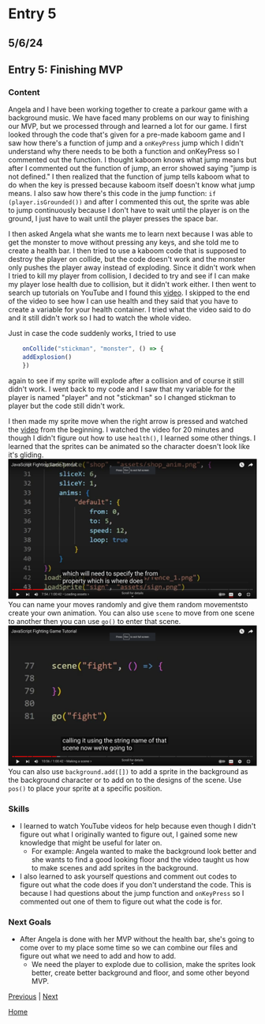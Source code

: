 # Entry 5
## 5/6/24
## Entry 5: Finishing MVP

### Content

Angela and I have been working together to create a parkour game with a background music. We have faced many problems on our way to finishing our MVP, but we processed through and learned a lot for our game. I first looked through the code that's given for a pre-made kaboom game and I saw how there's a function of jump and a `onKeyPress` jump which I didn't understand why there needs to be both a function and onKeyPress so I commented out the function. I thought kaboom knows what jump means but after I commented out the function of jump, an error showed saying "jump is not defined." I then realized that the function of jump tells kaboom what to do when the key is pressed because kaboom itself doesn't know what jump means. I also saw how there's this code in the jump function: `if (player.isGrounded())` and after I commented this out, the sprite was able to jump continuously because I don't have to wait until the player is on the ground, I just have to wait until the player presses the space bar.

I then asked Angela what she wants me to learn next because I was able to get the monster to move without pressing any keys, and she told me to create a health bar. I then tried to use a kaboom code that is supposed to destroy the player on collide, but the code doesn't work and the monster only pushes the player away instead of exploding. Since it didn't work when I tried to kill my player from collision, I decided to try and see if I can make my player lose health due to collision, but it didn't work either. I then went to search up tutorials on YouTube and I found this [video](https://youtu.be/TLH0taCeE6I?si=h55yYJBv0mbSds1k). I skipped to the end of the video to see how I can use health and they said that you have to create a variable for your health container. I tried what the video said to do and it still didn't work so I had to watch the whole video.

Just in case the code suddenly works, I tried to use
``` js
    onCollide("stickman", "monster", () => {
    addExplosion()
    })
```
again to see if my sprite will explode after a collision and of course it still didn't work. I went back to my code and I saw that my variable for the player is named "player" and not "stickman" so I changed stickman to player but the code still didn't work.

I then made my sprite move when the right arrow is pressed and watched the [video](https://youtu.be/TLH0taCeE6I?si=h55yYJBv0mbSds1k) from the beginning. I watched the video for 20 minutes and though I didn't figure out how to use   `health()`, I learned some other things. I learned that the sprites can be animated so the character doesn't look like it's gliding.
![animate](../tool/animate.png)
You can name your moves randomly and give them random movementsto create your own animation. You can also use `scene` to move from one scene to another then you can use `go()` to enter that scene.
![scene](../tool/scene.png)
You can also use `background.add([])` to add a sprite in the background as the background character or to add on to the designs of the scene. Use `pos()` to place your sprite at a specific position.

### Skills

* I learned to watch YouTube videos for help because even though I didn't figure out what I originally wanted to figure out, I gained some new knowledge that might be useful for later on.
    * For example: Angela wanted to make the background look better and she wants to find a good looking floor and the video taught us how to make scenes and add sprites in the background.
* I also learned to ask yourself questions and comment out codes to figure out what the code does if you don't understand the code. This is because I had questions about the jump function and `onKeyPress` so I commented out one of them to figure out what the code is for.

### Next Goals

* After Angela is done with her MVP without the health bar, she's going to come over to my place some time so we can combine our files and figure out what we need to add and how to add.
    * We need the player to explode due to collision, make the sprites look better, create better background and floor, and some other beyond MVP.

[Previous](entry04.md) | [Next](entry06.md)

[Home](../README.md)